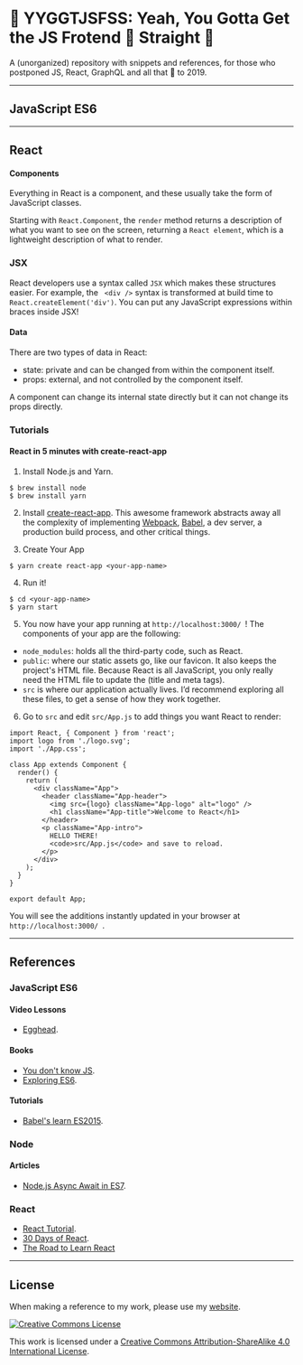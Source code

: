 # 🦄 YYGGTJSFSS: Yeah, You Gotta Get the JS Frotend 🌈 Straight 🦄 

A (unorganized) repository with snippets and references, for those who postponed JS, React, GraphQL and all that 🌈 to 2019.




------

## JavaScript ES6



------

## React

#### Components

Everything in React is a component, and these usually take the form of JavaScript classes.

Starting with `React.Component`, the `render` method returns a description of what you want to see on the screen, returning a `React element`, which is a lightweight description of what to render.

### JSX

React developers use a syntax called `JSX` which makes these structures easier. For example,  the ` <div />` syntax is transformed at build time to `React.createElement('div')`. You can put any JavaScript expressions within braces inside JSX!

#### Data

There are two types of data in React:

* state: private and can be changed from within the component itself.
* props: external, and not controlled by the component itself.

A component can change its internal state directly but it can not change its props directly.



### Tutorials

#### React in 5 minutes with create-react-app

1. Install Node.js and Yarn.

```
$ brew install node
$ brew install yarn
```

2. Install [create-react-app](https://github.com/facebook/create-react-app). This awesome framework abstracts away all the complexity of implementing [Webpack](https://webpack.js.org/), [Babel](https://babeljs.io/), a dev server, a production build process, and other critical things.

3. Create Your App

```
$ yarn create react-app <your-app-name>
```

 4. Run it!

```
$ cd <your-app-name>
$ yarn start
```

5. You now have your app running at `http://localhost:3000/ `! The components of your app are the following:

* `node_modules`: holds all the third-party code, such as React.
* `public`: where our static assets go, like our favicon. It also keeps the project's HTML file. Because React is all JavaScript, you only really need the HTML file to update the <head> (title and meta tags).
* `src` is where our application actually lives. I’d recommend exploring all these files, to get a sense of how they work together.

6. Go to `src` and edit `src/App.js` to add things you want React to render:

```
import React, { Component } from 'react';
import logo from './logo.svg';
import './App.css';

class App extends Component {
  render() {
    return (
      <div className="App">
        <header className="App-header">
          <img src={logo} className="App-logo" alt="logo" />
          <h1 className="App-title">Welcome to React</h1>
        </header>
        <p className="App-intro">
          HELLO THERE!
          <code>src/App.js</code> and save to reload.
        </p>
      </div>
    );
  }
}

export default App;
```

You will see the additions instantly updated in your browser at `http://localhost:3000/ `.



-----

## References 

### JavaScript ES6

#### Video Lessons

* [Egghead](https://egghead.io).


#### Books

* [You don't know JS](https://github.com/getify/You-Dont-Know-JS).
* [Exploring ES6](https://exploringjs.com/es6/).


#### Tutorials

* [Babel's learn ES2015](https://babeljs.io/docs/en/learn).


### Node

#### Articles

* [Node.js Async Await in ES7](https://stackabuse.com/node-js-async-await-in-es7/).



### React

* [React Tutorial](https://reactjs.org/tutorial/tutorial.html).
* [30 Days of React](https://www.fullstackreact.com/30-days-of-react/).
* [The Road to Learn React](https://www.robinwieruch.de/the-road-to-learn-react/.)

----


## License

When making a reference to my work, please use my [website](http://bt3gl.github.io/index.html).

<a rel="license" href="http://creativecommons.org/licenses/by-sa/4.0/"><img alt="Creative Commons License" style="border-width:0" src="http://i.creativecommons.org/l/by-sa/4.0/88x31.png" /></a><br />

This work is licensed under a [Creative Commons Attribution-ShareAlike 4.0 International License](http://creativecommons.org/licenses/by-sa/4.0/).
